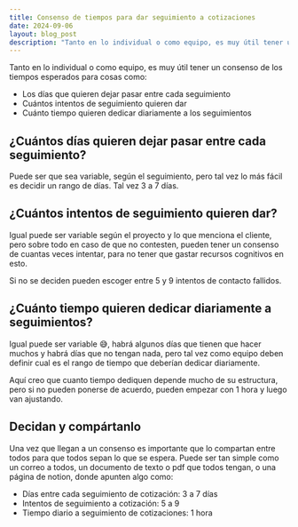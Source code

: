 ```yaml
---
title: Consenso de tiempos para dar seguimiento a cotizaciones
date: 2024-09-06
layout: blog_post
description: "Tanto en lo individual o como equipo, es muy útil tener un consenso de los tiempos esperados para cosas como: Los días que quieren dejar pasar entre cada seguimiento.  Cuántos intentos de seguimiento quieren dar. Cuánto tiempo quieren dedicar diariamente a los seguimientos..."
---
```


Tanto en lo individual o como equipo, es muy útil tener un consenso de los tiempos esperados para cosas como:

- Los días que quieren dejar pasar entre cada seguimiento
- Cuántos intentos de seguimiento quieren dar
- Cuánto tiempo quieren dedicar diariamente a los seguimientos

## ¿Cuántos días quieren dejar pasar entre cada seguimiento?

Puede ser que sea variable, según el seguimiento, pero tal vez lo más fácil es decidir un rango de días. Tal vez 3 a 7 días.

## ¿Cuántos intentos de seguimiento quieren dar?

Igual puede ser variable según el proyecto y lo que menciona el cliente, pero sobre todo en caso de que no contesten, pueden tener un consenso de cuantas veces intentar, para no tener que gastar recursos cognitivos en esto.

Si no se deciden pueden escoger entre 5 y 9 intentos de contacto fallidos.

## ¿Cuánto tiempo quieren dedicar diariamente a seguimientos?

Igual puede ser variable 😅, habrá algunos días que tienen que hacer muchos y habrá días que no tengan nada, pero tal vez como equipo deben definir cual es el rango de tiempo que deberían dedicar diariamente.

Aquí creo que cuanto tiempo dediquen depende mucho de su estructura, pero si no pueden ponerse de acuerdo, pueden empezar con 1 hora y luego van ajustando.

## Decidan y compártanlo

Una vez que llegan a un consenso es importante que lo compartan entre todos para que todos sepan lo que se espera. Puede ser tan simple como un correo a todos, un documento de texto o pdf que todos tengan, o una página de notion, donde apunten algo como:

* Días entre cada seguimiento de cotización: 3 a 7 días
* Intentos de seguimiento a cotización: 5 a 9
* Tiempo diario a seguimiento de cotizaciones: 1 hora
